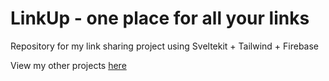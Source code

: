 # LinkUp - one place for all your links

Repository for my link sharing project using Sveltekit + Tailwind + Firebase

View my other projects [here](https://fkit-project-918ef.web.app/sid_ok)